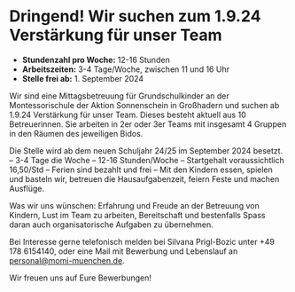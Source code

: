 # Dringend! Wir suchen zum 1.9.24 Verstärkung für unser Team


- **Stundenzahl pro Woche:** 12-16 Stunden
- **Arbeitszeiten:** 3-4 Tage/Woche, zwischen 11 und 16 Uhr
- **Stelle frei ab:** 1. September 2024



Wir sind eine Mittagsbetreuung für Grundschulkinder an der Montessorischule der Aktion Sonnenschein in Großhadern und suchen ab 1.9.24 Verstärkung für unser Team.
Dieses besteht aktuell aus 10 Betreuerinnen. Sie arbeiten in 2er oder 3er Teams mit insgesamt 4 Gruppen in den Räumen des jeweiligen Bidos.

Die Stelle wird ab dem neuen Schuljahr 24/25 im September 2024 besetzt.
– 3-4 Tage die Woche
– 12-16 Stunden/Woche
– Startgehalt voraussichtlich 16,50/Std
– Ferien sind bezahlt und frei
– Mit den Kindern essen, spielen und basteln wir, betreuen die Hausaufgabenzeit, feiern Feste und machen Ausflüge.

Was wir uns wünschen: Erfahrung und Freude an der Betreuung von Kindern, Lust im Team zu arbeiten, Bereitschaft und bestenfalls Spass daran auch organisatorische Aufgaben zu übernehmen.

Bei Interesse gerne telefonisch melden bei Silvana Prigl-Bozic unter +49 178 6154140,
oder eine Mail mit Bewerbung und Lebenslauf an [personal@momi-muenchen.de](mailto:personal@momi-muenchen.de).

Wir freuen uns auf Eure Bewerbungen!
